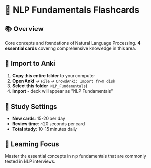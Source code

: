 # 🎯 NLP Fundamentals Flashcards

## 📚 Overview
Core concepts and foundations of Natural Language Processing. **4 essential cards** covering comprehensive knowledge in this area.

## 🚀 Import to Anki
1. **Copy this entire folder** to your computer
2. **Open Anki** → `File` → `CrowdAnki: Import from disk`
3. **Select this folder** (`NLP_Fundamentals`)
4. **Import** - deck will appear as "NLP Fundamentals"

## 📱 Study Settings
- **New cards**: 15-20 per day
- **Review time**: ~20 seconds per card
- **Total study**: 10-15 minutes daily

## 🎯 Learning Focus
Master the essential concepts in nlp fundamentals that are commonly tested in NLP interviews.
